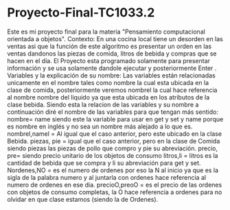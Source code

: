 # Proyecto-Final-TC1033.2
Este es mi proyecto final para la materia "Pensamiento computacional orientada a objetos".
Contexto: En una cocina local tiene un desorden en las ventas asi que la función de este algoritmo es  presentar un orden en las ventas dandonos las piezas de comida, litros de bebida y compras que se hacen en el día. El Proyecto esta programado solamente para presentar información y se usa solamente dandole ejecutar y posteriormente Enter .
Variables y la explicación de su nombre: Las variables  están relacionadas unicamente en el nombre tales como nombre la cual esta ubicada en la clase de comida, posteriormente veremos nombrel la cual hace referencia al nombre nombre del liquido ya que esta ubicada en los atributos de la clase bebida. Siendo esta la relacion de las variables y su nombre a continuación diré el nombre de las variables para que tengan más sentido:
nombre= name siendo este la variable para usar en get y set y name porque es nombre en inglés y no sea un nombre más alejado a lo que es.
nombrel,namel = Al igual que el caso anterior, pero este ubicado en la clase Bebida.
piezas, pie = igual que el caso anterior, pero en la clase de Comida siendo piezas las piezas de pollo que compro y pie su abreviación.
precio, pre= siendo precio unitario de los objetos de consumo
litros,li = litros es la cantidad de bebida que se compra y li su abreviación para get y set.
Nordenes,NO = es el numero de ordenes por eso la N al inicio ya que es la sigla de la palabra numero y al juntarla con ordenes hace referencia al numero de ordenes en ese dia.
precioO,preoO = es el precio de las ordenes con objetos de consumo completas, la O hace referencia a ordenes para no olvidar en que clase estamos (siendo la de Ordenes).

